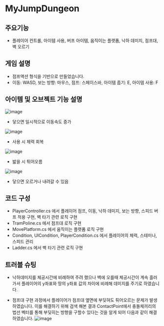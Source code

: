 # MyJumpDungeon

## 주요기능
- 플레이어 컨트롤, 아이템 사용, 버프 아이템, 움직이는 플랫폼, 낙하 데미지, 점프대, 벽 오르기

## 게임 설명
- 점프액션 형식을 기반으로 만들었습니다.
- 이동: WASD, 보는 방향: 마우스, 점프: 스페이스바, 아이템 줍기: E, 아이템 사용: F

## 아이템 및 오브젝트 기능 설명
![image](https://github.com/user-attachments/assets/e6f568c7-63e9-4e2b-8579-0f461a8d36e7)
- 닿으면 일시적으로 이동속도 증가
  
![image](https://github.com/user-attachments/assets/ff2666a9-8d85-4f72-b630-298f993cc9c3)
- 사용 시 체력 회복

![image](https://github.com/user-attachments/assets/f6c9e38c-e7cf-461f-a417-fee31d08f8ea)
- 밟을 시 튀어오름


![image](https://github.com/user-attachments/assets/f1419b93-f041-4d41-99ed-21c5f6f7e235)
- 닿으면 오르거나 내려갈 수 있음


## 코드 구성
- PlayerController.cs 에서 플레이어 점프, 이동, 낙하 데미지, 보는 방향, 스피드 버프 적용 구현, 벽 타기 관련 로직 구현
- TramPoline.cs 에서 점프대 로직 구현
- MovePlatform.cs 에서 움직이는 플랫폼 로직 구현
- Condition, UICondition, PlayerCondition.cs 에서 플레이어의 체력, 스테미나, 스피드 관리
- Ladder.cs 에서 벽 타기 관련 로직 구현

## 트러블 슈팅
- 낙하데미지를 체공시간에 비례하여 주려 했으나 벽에 오를때 체공시간이 계속 흘러가서 플레이어의 y좌표와 땅의 y좌표 값의 차이에 비례해 데미지를 주기로 하였습니다.

- 점프대 구현 과정에서 플레이어가 점프대 옆면에 부딪혀도 튀어오르는 문제가 발생하였습니다. 이를 해결하기 위해 검색 해본 결과 ContactPoint에서 충돌체끼리의 법선 벡터를 통해 부딪히는 방향을 구할수 있다는 것을 알게 되어 다음과 같이 해결하였습니다. ![image](https://github.com/user-attachments/assets/8fd281bc-a26a-4bbf-8158-948583bdc18f)

